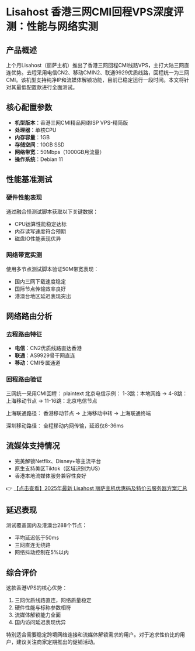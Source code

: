 # Lisahost 香港三网CMI回程VPS深度评测：性能与网络实测

## 产品概述

上个月Lisahost（丽萨主机）推出了香港三网回程CMI线路VPS，主打大陆三网直连优势。去程采用电信CN2、移动CMIN2、联通9929优质线路，回程统一为三网CMI。该机型支持纯净IP和流媒体解锁功能，目前已稳定运行一段时间。本文将针对其最低配置款进行全面测试。

## 核心配置参数

- **机型版本**：香港三网CMI精品网络ISP VPS-精简版  
- **处理器**：单核CPU  
- **内存容量**：1GB  
- **存储空间**：10GB SSD  
- **网络带宽**：50Mbps（1000GB月流量）  
- **操作系统**：Debian 11  

## 性能基准测试

### 硬件性能表现
通过融合怪测试脚本获取以下关键数据：
- CPU运算性能稳定达标
- 内存读写速度符合预期
- 磁盘IO性能表现优异

### 网络带宽实测
使用多节点测试脚本验证50M带宽表现：
- 国内三网下载速度稳定
- 国际节点传输效率良好
- 港澳台地区延迟表现突出

## 网络路由分析

### 去程路由特征
- **电信**：CN2优质线路直达香港
- **联通**：AS9929骨干网直连
- **移动**：CMI专属通道

### 回程路由验证
三网统一采用CMI回程：
plaintext
北京电信示例：
1-3跳：本地网络 → 4-8跳：上海移动节点 → 11-16跳：北京电信节点

上海联通路径：
香港移动节点 → 上海移动中转 → 上海联通终端

深圳移动路径：
全程移动内网传输，延迟仅8-36ms

## 流媒体支持情况

- 完美解锁Netflix、Disney+等主流平台
- 原生支持美区Tiktok（区域识别为US）
- 香港本地流媒体服务兼容性良好

👉 [【点击查看】2025年最新 Lisahost 丽萨主机优惠码及特价云服务器方案汇总](https://bit.ly/lisazhuji)

## 延迟表现

测试覆盖国内及港澳台288个节点：
- 平均延迟低于50ms
- 三网直连无绕路
- 网络抖动控制在5%以内

## 综合评价

这款香港VPS的核心优势：
1. 三网优质线路直连，网络质量稳定
2. 硬件性能与标称参数相符
3. 流媒体解锁能力全面
4. 国内访问延迟表现优异

特别适合需要稳定跨境网络连接和流媒体解锁需求的用户。对于追求性价比的用户，建议关注商家定期推出的促销活动。
